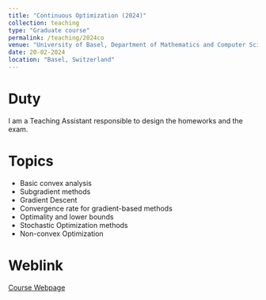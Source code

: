 ```yaml
---
title: "Continuous Optimization (2024)"
collection: teaching
type: "Graduate course"
permalink: /teaching/2024co
venue: "University of Basel, Department of Mathematics and Computer Science"
date: 20-02-2024
location: "Basel, Switzerland"
---
```


Duty
=====
I am a Teaching Assistant responsible to design the homeworks and the exam.

Topics
======
* Basic convex analysis
* Subgradient methods
* Gradient Descent
* Convergence rate for gradient-based methods
* Optimality and lower bounds
* Stochastic Optimization methods
* Non-convex Optimization

Weblink
======
[Course Webpage](https://vorlesungsverzeichnis.unibas.ch/en/investigation?id=274404)
